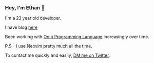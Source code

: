 ### Hey, I'm Ethan 👋

I'm a 23 year old developer.

I have blog [here](https://www.epmor.app/)

Been working with [Odin Programming Language](https://odin-lang.org/) increasingly over time.

P.S - I use Neovim pretty much all the time.

To contact me quickly and easily, [DM me on Twitter](https://twitter.com/glassofethanol).
